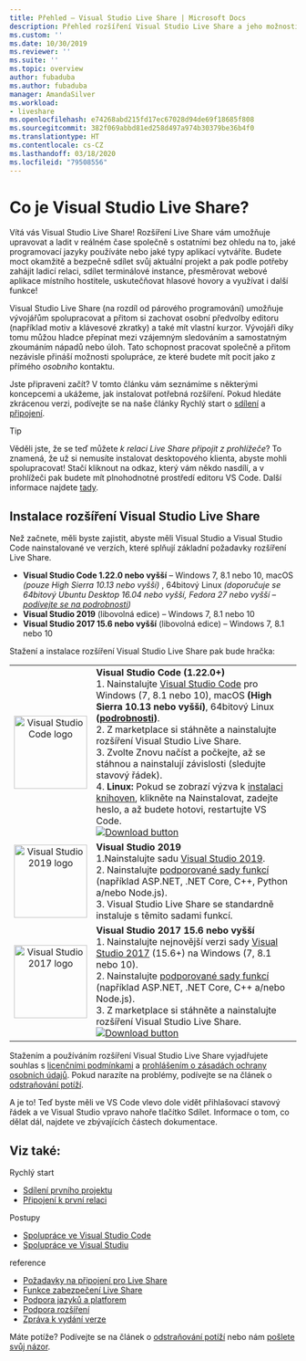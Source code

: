 ```yaml
---
title: Přehled – Visual Studio Live Share | Microsoft Docs
description: Přehled rozšíření Visual Studio Live Share a jeho možností
ms.custom: ''
ms.date: 10/30/2019
ms.reviewer: ''
ms.suite: ''
ms.topic: overview
author: fubaduba
ms.author: fubaduba
manager: AmandaSilver
ms.workload:
- liveshare
ms.openlocfilehash: e74268abd215fd17ec67028d94de69f18685f808
ms.sourcegitcommit: 382f069abbd81ed258d497a974b30379be36b4f0
ms.translationtype: HT
ms.contentlocale: cs-CZ
ms.lasthandoff: 03/18/2020
ms.locfileid: "79508556"
---
```

<!--
Copyright &copy; Microsoft Corporation
All rights reserved.
Creative Commons Attribution 4.0 License (International): https://creativecommons.org/licenses/by/4.0/legalcode
-->

# <a name="what-is-visual-studio-live-share"></a>Co je Visual Studio Live Share?

Vítá vás Visual Studio Live Share! Rozšíření Live Share vám umožňuje upravovat a ladit v reálném čase společně s ostatními bez ohledu na to, jaké programovací jazyky používáte nebo jaké typy aplikací vytváříte. Budete moct okamžitě a bezpečně sdílet svůj aktuální projekt a pak podle potřeby zahájit ladicí relaci, sdílet terminálové instance, přesměrovat webové aplikace místního hostitele, uskutečňovat hlasové hovory a využívat i další funkce!

 Visual Studio Live Share (na rozdíl od párového programování) umožňuje vývojářům spolupracovat a přitom si zachovat osobní předvolby editoru (například motiv a klávesové zkratky) a také mít vlastní kurzor. Vývojáři díky tomu můžou hladce přepínat mezi vzájemným sledováním a samostatným zkoumáním nápadů nebo úloh. Tato schopnost pracovat společně a přitom nezávisle přináší možnosti spolupráce, ze které budete mít pocit jako z přímého _osobního_ kontaktu.

Jste připraveni začít? V tomto článku vám seznámíme s některými koncepcemi a ukážeme, jak instalovat potřebná rozšíření. Pokud hledáte zkrácenou verzi, podívejte se na naše články Rychlý start o [sdílení](quickstart/share.md) a [připojení](quickstart/join.md).

> [!TIP]
> Věděli jste, že se teď můžete *k relaci Live Share připojit z prohlížeče*? To znamená, že už si nemusíte instalovat desktopového klienta, abyste mohli spolupracovat! Stačí kliknout na odkaz, který vám někdo nasdílí, a v prohlížeči pak budete mít plnohodnotné prostředí editoru VS Code. Další informace najdete [tady](quickstart/browser-join.md).

## <a name="install-visual-studio-live-share"></a>Instalace rozšíření Visual Studio Live Share

Než začnete, měli byste zajistit, abyste měli Visual Studio a Visual Studio Code nainstalované ve verzích, které splňují základní požadavky rozšíření Live Share.

- **Visual Studio Code 1.22.0 nebo vyšší** – Windows 7, 8.1 nebo 10, macOS *(pouze High Sierra 10.13 nebo vyšší)* , 64bitový Linux *(doporučuje se 64bitový Ubuntu Desktop 16.04 nebo vyšší, Fedora 27 nebo vyšší – [podívejte se na podrobnosti](use/vscode.md#installation))*
- **Visual Studio 2019** (libovolná edice) – Windows 7, 8.1 nebo 10
- **Visual Studio 2017 15.6 nebo vyšší** (libovolná edice) – Windows 7, 8.1 nebo 10

Stažení a instalace rozšíření Visual Studio Live Share pak bude hračka:

<table style="width: 100%; border:none;">
<tr>
    <td width="128px" style="width: 128px; text-align: center; border:none;"><img src="media/vs-code.svg" width="128px" alt="Visual Studio Code logo"/></td>
    <td style="border:none;">
        <strong>Visual Studio Code (1.22.0+)</strong><br />
        1. Nainstalujte <a href="https://code.visualstudio.com/">Visual Studio Code</a> pro Windows (7, 8.1 nebo 10), macOS <b>(High Sierra 10.13 nebo vyšší)</b>, 64bitový Linux <b>(<a href="use/vscode.md#installation">podrobnosti</a>)</b>.<br />
        2. Z marketplace si stáhněte a nainstalujte rozšíření Visual Studio Live Share. <br />
        3. Zvolte Znovu načíst a počkejte, až se stáhnou a nainstalují závislosti (sledujte stavový řádek).<br />
        4. <strong>Linux:</strong> Pokud se zobrazí výzva k <a href="reference/linux.md#install-linux-prerequisites">instalaci knihoven</a>, klikněte na Nainstalovat, zadejte heslo, a až budete hotovi, restartujte VS Code.<br />
        <a href="https://aka.ms/vsls-dl/vscode"><img src="media/download.png" alt="Download button"></a>
    </td>
</tr>
<tr style="border:none;">
    <td width="128px" style="width: 128px; text-align: center; border:none;"><img src="media/vs-ide-2019.svg" width="128px" alt="Visual Studio 2019 logo" /></td>
    <td  style="border:none;">
        <strong>Visual Studio 2019 </strong><br />
        1.Nainstalujte sadu <a href="https://visualstudio.microsoft.com/downloads/">Visual Studio 2019</a>.<br/>
        2. Nainstalujte <a href="reference/platform-support.md">podporované sady funkcí</a> (například ASP.NET, .NET Core, C++, Python a/nebo Node.js).<br />
        3. Visual Studio Live Share se standardně instaluje s těmito sadami funkcí. <br />
    </td>
</tr>
<tr style="border:none;">
    <td width="128px" style="width: 128px; text-align: center; border:none;"><img src="media/vs-ide-2017.svg" width="128px" alt="Visual Studio 2017 logo" /></td>
    <td  style="border:none;">
        <strong>Visual Studio 2017 15.6 nebo vyšší</strong><br />
        1. Nainstalujte nejnovější verzi sady <a href="https://visualstudio.microsoft.com/vs/older-downloads/">Visual Studio 2017</a> (15.6+) na Windows (7, 8.1 nebo 10).<br/>
        2. Nainstalujte <a href="reference/platform-support.md">podporované sady funkcí</a> (například ASP.NET, .NET Core, C++ a/nebo Node.js).<br />
        3. Z marketplace si stáhněte a nainstalujte rozšíření Visual Studio Live Share. <br />
        <a href="https://aka.ms/vsls-dl/vs"><img style="padding: 0; spacing: 0;" src="media/download.png" alt="Download button" ></a><br />
    </td>
</tr>
</table>

Stažením a používáním rozšíření Visual Studio Live Share vyjadřujete souhlas s [licenčními podmínkami](https://aka.ms/vsls-license) a [prohlášením o zásadách ochrany osobních údajů](https://www.microsoft.com/en-us/privacystatement/EnterpriseDev/default.aspx). Pokud narazíte na problémy, podívejte se na článek o [odstraňování potíží](troubleshooting.md).

A je to! Teď byste měli ve VS Code vlevo dole vidět přihlašovací stavový řádek a ve Visual Studio vpravo nahoře tlačítko Sdílet. Informace o tom, co dělat dál, najdete ve zbývajících částech dokumentace.


## <a name="see-also"></a>Viz také:

Rychlý start

- [Sdílení prvního projektu](quickstart/share.md)
- [Připojení k první relaci](quickstart/join.md)

Postupy

- [Spolupráce ve Visual Studio Code](use/vscode.md)
- [Spolupráce ve Visual Studiu](use/vs.md)

reference

- [Požadavky na připojení pro Live Share](reference/connectivity.md)
- [Funkce zabezpečení Live Share](reference/security.md)
- [Podpora jazyků a platforem](reference/platform-support.md)
- [Podpora rozšíření](reference/extensions.md)
- [Zpráva k vydání verze](https://aka.ms/vsls-releases)

Máte potíže? Podívejte se na článek o [odstraňování potíží](troubleshooting.md) nebo nám [pošlete svůj názor](support.md).

